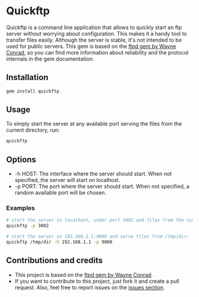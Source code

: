 # Quickftp

Quickftp is a command line application that allows to quickly start an ftp server without worrying about configuration. This makes it a handy tool to transfer files easily.
Although the server is stable, it's not intended to be used for public servers. This gem is based on the [ftpd gem by Wayne Conrad](https://github.com/wconrad/ftpd/), so you can find more information about reliability and the protocol internals in the gem documentation.

## Installation

```bash
gem install quickftp
```

## Usage

To simply start the server at any available port serving the files from the current directory, run:

```bash
quickftp
```

## Options

- -h HOST: The interface where the server should start. When not specified, the server will start on localhost.
- -p PORT: The port where the server should start. When not specified, a random available port will be chosen.

### Examples

```bash
# start the server in localhost, under port 3002 and files from the current directory:
quickftp -p 3002

# start the server in 192.168.1.1:9000 and serve files from /tmp/dir:
quickftp /tmp/dir -h 192.168.1.1 -p 9000
```

## Contributions and credits

- This project is based on the [ftpd gem by Wayne Conrad](https://github.com/wconrad/ftpd/).
- If you want to contribute to this project, just fork it and create a pull request. Also, feel free to report issues on the [issues section](issues).

